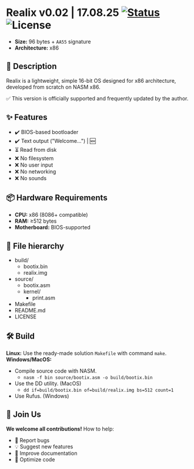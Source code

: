 # Realix v0.02 | 17.08.25 [![Status](https://img.shields.io/badge/status-active-brightgreen)](https://github.com/NightFox-YT/Realix) ![License](https://img.shields.io/github/license/NightFox-YT/Realix)
- **Size:** 96 bytes + `AA55` signature
- **Architecture:** x86

## 📌 Description
Realix is a lightweight, simple 16-bit OS designed for x86 architecture, developed from scratch on NASM x86.

✅ This version is officially supported and frequently updated by the author.

## ✨ Features
- ✔️ BIOS-based bootloader
- ✔️ Text output ("Welcome...") | 🆕
- ⏳ Read from disk
- ❌ No filesystem
- ❌ No user input
- ❌ No networking
- ❌ No sounds

## 📦 Hardware Requirements
- **CPU:** x86 (8086+ compatible)
- **RAM:** ≥512 bytes
- **Motherboard:** BIOS-supported

## 📂 File hierarchy
- build/
  - bootix.bin
  - realix.img
- source/
  - bootix.asm
  - kernel/
    - print.asm 
- Makefile
- README.md
- LICENSE

## 🛠 Build
**Linux:** Use the ready-made solution `Makefile` with command `make`.
<br/>**Windows/MacOS:**
  - Compile source code with NASM.
    - `nasm -f bin source/bootix.asm -o build/bootix.bin`
  - Use the DD utility. (MacOS)
    - `dd if=build/bootix.bin of=build/realix.img bs=512 count=1`
  - Use Rufus. (Windows)

## 🙌 Join Us
**We welcome all contributions!**
How to help:
- 🐞 Report bugs
- 💡 Suggest new features
- 📝 Improve documentation
- 🔧 Optimize code